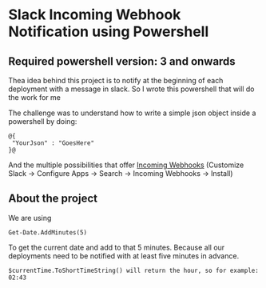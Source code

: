 # Slack Incoming Webhook Notification using Powershell

## Required powershell version: 3 and onwards

Thea idea behind this project is to notify at the beginning of each deployment with a message in slack.
So I wrote this powershell that will do the work for me

The challenge was to understand how to write a simple json object inside a powershell by doing:
```
@{
 "YourJson" : "GoesHere"
}@
```

And the multiple possibilities that offer <a href="https://api.slack.com/incoming-webhooksIncoming">Incoming Webhooks</a>
(Customize Slack -> Configure Apps -> Search -> Incoming Webhooks -> Install)

## About the project

We are using 
```
Get-Date.AddMinutes(5)
```

To get the current date and add to that 5 minutes. Because all our deployments need to be notified with at least five minutes in advance.
```
$currentTime.ToShortTimeString() will return the hour, so for example: 02:43
```
